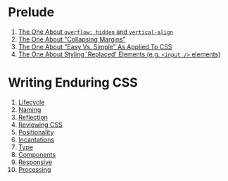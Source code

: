 # Prelude

1. [The One About `overflow: hidden` and `vertical-align`](on-overflow-and-verticalAlign.md)
2. [The One About "Collapsing Margins"](on-collapsing-margins.md)
3. [The One About "Easy Vs. Simple" As Applied To CSS](on-easy-vs-simple.md)
4. [The One About Styling 'Replaced' Elements (e.g. `<input />` elements)](on-input-styles.md)


Writing Enduring CSS
====================

1.  [Lifecycle](css-lifecycle.md)
2.  [Naming](css-naming.md)
3.  [Reflection](css-reflection.md)
4.  [Reviewing CSS](css-reviewing.md)
5.  [Positionality](css-positionality.md)
6.  [Incantations](css-incantations.md)
7.  [Type](css-type.md)
8.  [Components](css-componentry.md)
9.  [Responsive](css-responsive.md)
10. [Processing](css-processing.md)
